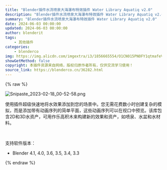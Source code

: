 ```yaml
---
title: "Blender插件水流喷泉大海瀑布特效插件 Water Library Aquatiq v2.0"
description: "Blender插件水流喷泉大海瀑布特效插件 Water Library Aquatiq v2.0"
summary: "Blender插件水流喷泉大海瀑布特效插件 Water Library Aquatiq v2.0"
date: 2024-06-03 00:00:00
updated: 2024-06-03 00:00:00
author: blenderit
tags: 
    - 其他插件
categories:
    - blenderco
img: https://img.alicdn.com/imgextra/i3/1856665554/O1CN015PN0FY1qtmafeVajE_!!1856665554.jpg
showGetMethod: false
copyright: 本插件资源来自网络，版权归原作者所有，仅供交流学习使用！
source_link: https://blenderco.cn/36282.html
---
```


{% raw %}
<p><img class="aligncenter" src="https://img.alicdn.com/imgextra/i3/1856665554/O1CN01TzxHA81qtmYlRMX0i_!!1856665554.png" alt="Snipaste_2023-02-18_00-52-58.png"></p><p>使用插件超级快速地将水效果添加到您的场景中。您无需花费数小时创建复杂的模拟，而是添加带有动画序列的简单平面，这些动画序列可以在视口中预览。该库包含2D和3D水资产，可用作乐高积木来构建新的效果和资产，如喷泉、水盆和水材料。</p><p> </p><p>支持软件版本：</p><ul>
<li>Blender 4.1, 4.0, 3.6, 3.5, 3.4, 3.3</li>
</ul>
<div style="display: none">blenderco</div>
{% endraw %}